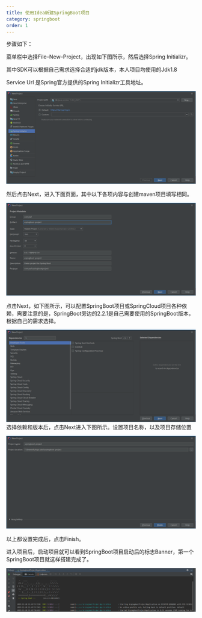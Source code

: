 ```yaml
---
title: 使用Idea新建SpringBoot项目
category: springboot
order: 1
---
```



步骤如下：

菜单栏中选择File–New–Project，出现如下图所示，然后选择Spring Initializr。

其中SDK可以根据自己需求选择合适的jdk版本，本人项目均使用的Jdk1.8

Service Url 是Spring官方提供的Spring Initializr工具地址。

![img](../../images/springboot\sb01.png)

 然后点击Next，进入下面页面，其中以下各项内容与创建maven项目填写相同。 

![img](../../images/springboot/sb02.png)

点击Next，如下图所示，可以配置SpringBoot项目或SpringCloud项目各种依赖，需要注意的是，SpringBoot旁边的2.2.1是自己需要使用的SpringBoot版本，根据自己的需求选择。 

![](../../images/springboot\sb03.png) 选择依赖和版本后，点击Next进入下图所示。设置项目名称，以及项目存储位置 

![img](../../images/springboot\sb04.png)

以上都设置完成后，点击Finish。

进入项目后，启动项目就可以看到SpringBoot项目启动后的标志Banner，第一个SpringBoot项目就这样搭建完成了。

![img](../../images/springboot/sb05.png)

